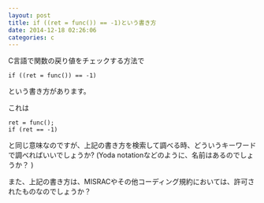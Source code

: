 ```yaml
---
layout: post
title: if ((ret = func()) == -1)という書き方
date: 2014-12-18 02:26:06
categories: c
---
```

<p>C言語で関数の戻り値をチェックする方法で</p>

<pre><code>if ((ret = func()) == -1)
</code></pre>

<p>という書き方があります。</p>

<p>これは</p>

<pre><code>ret = func();
if (ret == -1)
</code></pre>

<p>と同じ意味なのですが、上記の書き方を検索して調べる時、どういうキーワードで調べればいいでしょうか? (Yoda notationなどのように、名前はあるのでしょうか？ )</p>

<p>また、上記の書き方は、MISRACやその他コーディング規約においては、許可されたものなのでしょうか？</p>
